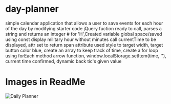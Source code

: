 # day-planner
simple calendar application that allows a user to save events for each hour of the day by modifying starter code
jQuery fuction ready to call, parses a string and returns an integer # for 'H',Created variable global space/saved using const display military hour without minutes
call currentTime to be displayed, attr set to return span attribute used style to target width, target button color blue, create an array to keep track of time, create a for loop using forEach method arrow function,
window.localStorage.setItem(time, ''), current time confirmed,  dynamic back tic's given value

# Images in ReadMe

<img src="assets/imgs/day-planner.png" alt="Daily Planner">
